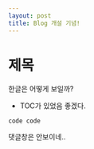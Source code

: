 ```yaml
---
layout: post
title: Blog 개설 기념!
---
```


# 제목
한글은 어떻게 보일까?
- TOC가 있었음 좋겠다.

```
code code
```

댓글창은 안보이네..
